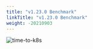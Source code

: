 ```yaml
---
title: "v1.23.0 Benchmark"
linkTitle: "v1.23.0 Benchmark"
weight: -20210903
---
```


![time-to-k8s](/images/benchmarks/timeToK8s/v1.23.0.png)
